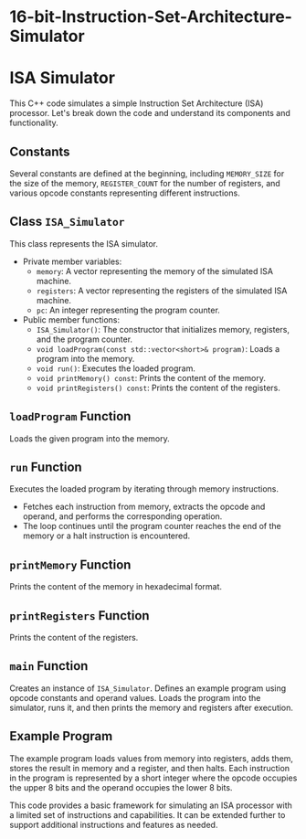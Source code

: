 # 16-bit-Instruction-Set-Architecture-Simulator

# ISA Simulator

This C++ code simulates a simple Instruction Set Architecture (ISA) processor. Let's break down the code and understand its components and functionality.

## Constants
Several constants are defined at the beginning, including `MEMORY_SIZE` for the size of the memory, `REGISTER_COUNT` for the number of registers, and various opcode constants representing different instructions.

## Class `ISA_Simulator`
This class represents the ISA simulator.
- Private member variables:
  - `memory`: A vector representing the memory of the simulated ISA machine.
  - `registers`: A vector representing the registers of the simulated ISA machine.
  - `pc`: An integer representing the program counter.
- Public member functions:
  - `ISA_Simulator()`: The constructor that initializes memory, registers, and the program counter.
  - `void loadProgram(const std::vector<short>& program)`: Loads a program into the memory.
  - `void run()`: Executes the loaded program.
  - `void printMemory() const`: Prints the content of the memory.
  - `void printRegisters() const`: Prints the content of the registers.

## `loadProgram` Function
Loads the given program into the memory.

## `run` Function
Executes the loaded program by iterating through memory instructions.
- Fetches each instruction from memory, extracts the opcode and operand, and performs the corresponding operation.
- The loop continues until the program counter reaches the end of the memory or a halt instruction is encountered.

## `printMemory` Function
Prints the content of the memory in hexadecimal format.

## `printRegisters` Function
Prints the content of the registers.

## `main` Function
Creates an instance of `ISA_Simulator`.
Defines an example program using opcode constants and operand values.
Loads the program into the simulator, runs it, and then prints the memory and registers after execution.

## Example Program
The example program loads values from memory into registers, adds them, stores the result in memory and a register, and then halts.
Each instruction in the program is represented by a short integer where the opcode occupies the upper 8 bits and the operand occupies the lower 8 bits.

This code provides a basic framework for simulating an ISA processor with a limited set of instructions and capabilities. It can be extended further to support additional instructions and features as needed.
